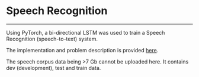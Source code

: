 # Speech Recognition
---
Using PyTorch, a bi-directional LSTM was used to train a Speech Recognition (speech-to-text) system. 

The implementation and problem description is provided [here](https://github.com/kmair/deep-learning/blob/master/Speech_Recognition_HW/Frame%20Level%20Classification%20of%20Speech.docx).

The speech corpus data being >7 Gb cannot be uploaded here. It contains dev (development), test and train data.
